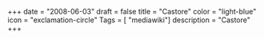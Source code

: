 +++
date = "2008-06-03"
draft = false
title = "Castore"
color = "light-blue"
icon = "exclamation-circle"
Tags = [ "mediawiki"]
description = "Castore"
+++

